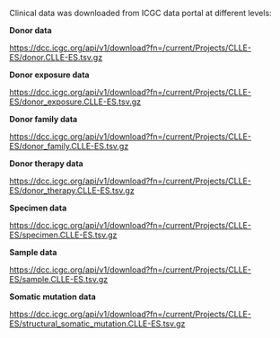 Clinical data was downloaded from ICGC data portal at different levels:

**Donor data**

https://dcc.icgc.org/api/v1/download?fn=/current/Projects/CLLE-ES/donor.CLLE-ES.tsv.gz

**Donor exposure data**

https://dcc.icgc.org/api/v1/download?fn=/current/Projects/CLLE-ES/donor_exposure.CLLE-ES.tsv.gz

**Donor family data**

https://dcc.icgc.org/api/v1/download?fn=/current/Projects/CLLE-ES/donor_family.CLLE-ES.tsv.gz

**Donor therapy data**

https://dcc.icgc.org/api/v1/download?fn=/current/Projects/CLLE-ES/donor_therapy.CLLE-ES.tsv.gz

**Specimen data**

https://dcc.icgc.org/api/v1/download?fn=/current/Projects/CLLE-ES/specimen.CLLE-ES.tsv.gz

**Sample data**

https://dcc.icgc.org/api/v1/download?fn=/current/Projects/CLLE-ES/sample.CLLE-ES.tsv.gz

**Somatic mutation data**

https://dcc.icgc.org/api/v1/download?fn=/current/Projects/CLLE-ES/structural_somatic_mutation.CLLE-ES.tsv.gz